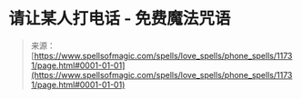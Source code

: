 <!--yml

category: 未分类

date: 2024-06-12 18:49:08

-->

# 请让某人打电话 - 免费魔法咒语

> 来源：[https://www.spellsofmagic.com/spells/love_spells/phone_spells/11731/page.html#0001-01-01](https://www.spellsofmagic.com/spells/love_spells/phone_spells/11731/page.html#0001-01-01)
